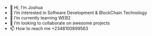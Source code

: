 - 👋 Hi, I’m Joshua
- 👀 I’m interested in Software Development & BlockChain Technology
- 🌱 I’m currently learning WEB2
- 💞️ I’m looking to collaborate on awesome projects
- 📫 How to reach me +2348100899563

<!---
Joshyahweh/Joshyahweh is a ✨ special ✨ repository because its `README.md` (this file) appears on your GitHub profile.
You can click the Preview link to take a look at your changes.
--->
